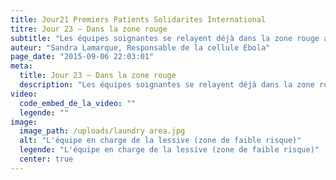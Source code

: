 ```yaml
---
title: Jour21 Premiers Patients Solidarites International
titre: Jour 23 – Dans la zone rouge
subtitle: "Les équipes soignantes se relayent déjà dans la zone rouge avec leur combinaison : habillage, rotation, désinfection, déshabillage…"
auteur: "Sandra Lamarque, Responsable de la cellule Ebola"
page_date: "2015-09-06 22:03:01"
meta:
  title: Jour 23 – Dans la zone rouge
  description: "Les équipes soignantes se relayent déjà dans la zone rouge avec leur combinaison : habillage, rotation, désinfection, déshabillage…"
video:
  code_embed_de_la_video: ""
  legende: ""
image:
  image_path: /uploads/laundry area.jpg
  alt: "L'équipe en charge de la lessive (zone de faible risque)"
  legende: "L'équipe en charge de la lessive (zone de faible risque)"
  center: true
---
```


